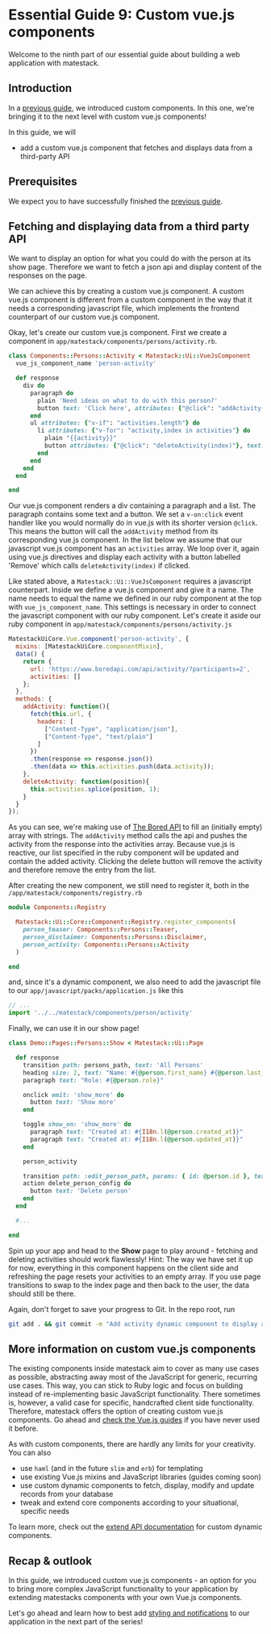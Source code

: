 # Essential Guide 9: Custom vue.js components

Welcome to the ninth part of our essential guide about building a web application with matestack.

## Introduction

In a [previous guide](/docs/guides/essential/07_partials_and_custom_components.md), we introduced custom components. In this one, we're bringing it to the next level with custom vue.js components!

In this guide, we will
- add a custom vue.js component that fetches and displays data from a third-party API

## Prerequisites

We expect you to have successfully finished the [previous guide](guides/essential/06_static_components.md).

## Fetching and displaying data from a third party API

We want to display an option for what you could do with the person at its show page. Therefore we want to fetch a json api and display content of the responses on the page.

We can achieve this by creating a custom vue.js component. A custom vue.js component is different from a custom component in the way that it needs a corresponding javascript file, which implements the frontend counterpart of our custom vue.js component.

Okay, let's create our custom vue.js component. First we create a component in `app/matestack/components/persons/activity.rb`.

```ruby
class Components::Persons::Activity < Matestack::Ui::VueJsComponent
  vue_js_component_name 'person-activity'

  def response
    div do
      paragraph do
        plain 'Need ideas on what to do with this person?'
        button text: 'Click here', attributes: {"@click": "addActivity()"}
      end
      ul attributes: {"v-if": "activities.length"} do
        li attributes: {"v-for": "activity,index in activities"} do
          plain "{{activity}}"
          button attributes: {"@click": "deleteActivity(index)"}, text: 'Remove'
        end
      end
    end
  end

end
```

Our vue.js component renders a div containing a paragraph and a list. The paragraph contains some text and a button. We set a `v-on:click` event handler like you would normally do in vue.js with its shorter version `@click`. This means the button will call the `addActivity` method from its corresponding vue.js component. In the list below we assume that our javascript vue.js component has an `activities` array. We loop over it, again using vue.js directives and display each activity with a button labelled 'Remove' which calls `deleteActivity(index)` if clicked.

Like stated above, a `Matestack::Ui::VueJsComponent` requires a javascript counterpart. 
Inside we define a vue.js component and give it a name. The name needs to equal the name we defined in our ruby component at the top with `vue_js_component_name`. This settings is necessary in order to connect the javascript component with our ruby component. 
Let's create it aside our ruby component in `app/matestack/components/persons/activity.js`

```javascript
MatestackUiCore.Vue.component('person-activity', {
  mixins: [MatestackUiCore.componentMixin],
  data() {
    return {
      url: 'https://www.boredapi.com/api/activity/?participants=2',
      activities: []
    };
  },
  methods: {
    addActivity: function(){
      fetch(this.url, {
        headers: [
          ["Content-Type", "application/json"],
          ["Content-Type", "text/plain"]
        ]
      })
      .then(response => response.json())
      .then(data => this.activities.push(data.activity));
    },
    deleteActivity: function(position){
      this.activities.splice(position, 1);
    }
  }
});
```

As you can see, we're making use of [The Bored API](boredapi.com/) to 
fill an (initially empty) array with strings. The `addActivity` method calls the api and pushes the activity from the response into the activities array. Because vue.js is reactive, our list specified in the ruby component will be updated and contain the added activity. Clicking the delete button will remove the activity and therefore remove the entry from the list.

After creating the new component, we still need to register it, both in the `/app/matestack/components/registry.rb`

```ruby
module Components::Registry

  Matestack::Ui::Core::Component::Registry.register_components(
    person_teaser: Components::Persons::Teaser,
    person_disclaimer: Components::Persons::Disclaimer,
    person_activity: Components::Persons::Activity
  )

end
```

and, since it's a dynamic component, we also need to add the javascript file to our `app/javascript/packs/application.js` like this

```javascript
// ...
import '../../matestack/components/person/activity'
```

Finally, we can use it in our show page!

```ruby
class Demo::Pages::Persons::Show < Matestack::Ui::Page

  def response
    transition path: persons_path, text: 'All Persons'
    heading size: 2, text: "Name: #{@person.first_name} #{@person.last_name}"
    paragraph text: "Role: #{@person.role}"

    onclick emit: 'show_more' do
      button text: 'Show more'
    end

    toggle show_on: 'show_more' do
      paragraph text: "Created at: #{I18n.l(@person.created_at)}"
      paragraph text: "Created at: #{I18n.l(@person.updated_at)}"
    end

    person_activity

    transition path: :edit_person_path, params: { id: @person.id }, text: 'Edit'
    action delete_person_config do
      button text: 'Delete person'
    end
  end

  #...

end
```

Spin up your app and head to the **Show** page to play around - fetching and deleting activities should work flawlessly! Hint: The way we have set it up for now, everything in this component happens on the client side and refreshing the page resets your activities to an empty array. If you use page transitions to swap to the index page and then back to the user, the data should still be there.

Again, don't forget to save your progress to Git. In the repo root, run

```sh
git add . && git commit -m "Add activity dynamic component to display activities from The Bored API"
```

## More information on custom vue.js components

The existing components inside matestack aim to cover as many use cases as possible, abstracting away most of the JavaScript for generic, recurring use cases. This way, you can stick to Ruby logic and focus on building instead of re-implementing basic JavaScript functionality. There sometimes is, however, a valid case for specific, handcrafted client side functionality. Therefore, matestack offers the option of creating custom vue.js components. Go ahead and [check the Vue.js guides](https://vuejs.org/v2/guide/) if you have never used it before.

As with custom components, there are hardly any limits for your creativity. You can also
- use `haml` (and in the future `slim` and `erb`) for templating
- use existing Vue.js mixins and JavaScript libraries (guides coming soon)
- use custom dynamic components to fetch, display, modify and update records from your database
- tweak and extend core components according to your situational, specific needs

To learn more, check out the [extend API documentation](docs/extend/custom_dynamic_components.md) for custom dynamic components.

## Recap & outlook

In this guide, we introduced custom vue.js components - an option for you to bring more complex JavaScript functionality to your application by extending matestacks components with your own Vue.js components.

Let's go ahead and learn how to best add [styling and notifications](/docs/guides/essential/10_styling_notifications.md) to our application in the next part of the series!
